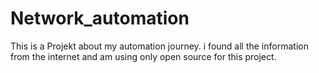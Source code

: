 # Network_automation

This is a Projekt about my automation journey. i found all the information from the internet and am using only open source for this project.
